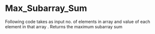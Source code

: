 # Max_Subarray_Sum
Following code takes as input no. of elements in array and value of each element in that array .
Returns the maximum subarray sum
